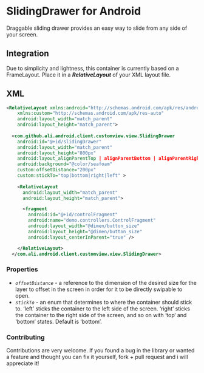 # SlidingDrawer for Android
Draggable sliding drawer provides an easy way to slide from any side of your screen.

## Integration
Due to simplicity and lightness, this container is currently based on a FrameLayout. Place it in a **_RelativeLayout_** of your XML layout file.

## XML

```xml
<RelativeLayout xmlns:android="http://schemas.android.com/apk/res/android"
    xmlns:custom="http://schemas.android.com/apk/res-auto"
    android:layout_width="match_parent"
    android:layout_height="match_parent">
    
  <com.github.ali.android.client.customview.view.SlidingDrawer
    android:id="@+id/slidingDrawer"
    android:layout_width="match_parent"
    android:layout_height="800px"
    android:layout_alignParentTop | alignParentBottom | alignParentRight | alignParentLeft = "true" 
    android:background="@color/seafoam"
    custom:offsetDistance="200px"
    custom:stickTo="top|bottom|right|left" >
    
    <RelativeLayout
      android:layout_width="match_parent"
      android:layout_height="match_parent">

      <fragment
        android:id="@+id/controlFragment"
        android:name="demo.controllers.ControlFragment"
        android:layout_width="@dimen/button_size"
        android:layout_height="@dimen/button_size"
        android:layout_centerInParent="true" />

    </RelativeLayout>
  </com.ali.android.client.customview.view.SlidingDrawer>
```

### Properties
- *`offsetDistance`* - a reference to the dimension of the desired size for the layer to offset in the screen in order for it to be directly swipable to open.
- *`stickTo`* - an enum that determines to where the container should stick to. ‘left’ sticks the container to the left side of the screen. ‘right’ sticks the container to the right side of the screen, and so on with ‘top‘ and ‘bottom‘ states. Default is ‘bottom’.

### Contributing
Contributions are very welcome. If you found a bug in the library or wanted a feature and thought you can fix it yourself, fork + pull request and i will appreciate it!


